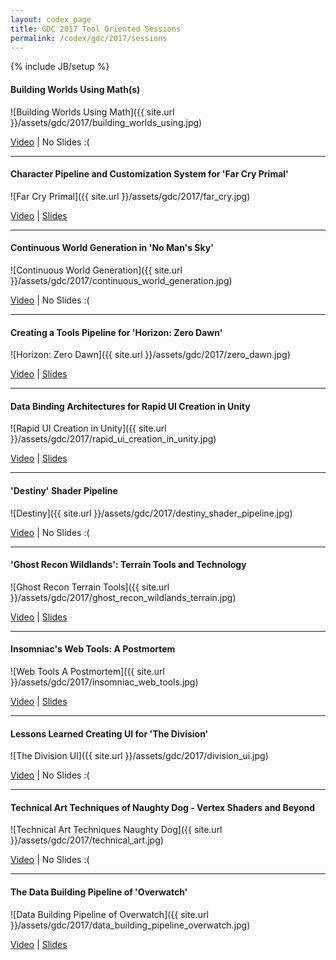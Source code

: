 ```yaml
---
layout: codex_page
title: GDC 2017 Tool Oriented Sessions
permalink: /codex/gdc/2017/sessions
---
```

{% include JB/setup %}

#### Building Worlds Using Math(s)
![Building Worlds Using Math]({{ site.url }}/assets/gdc/2017/building_worlds_using.jpg)

[Video](http://www.gdcvault.com/play/1024514/Building-Worlds-Using) |
No Slides :(

------

#### Character Pipeline and Customization System for 'Far Cry Primal'
![Far Cry Primal]({{ site.url }}/assets/gdc/2017/far_cry.jpg)

[Video](http://www.gdcvault.com/play/1024014/Character-Pipeline-and-Customization-System) |
[Slides](http://www.gdcvault.com/play/1024578/Character-Pipeline-and-Customization-System)

------

#### Continuous World Generation in 'No Man's Sky'
![Continuous World Generation]({{ site.url }}/assets/gdc/2017/continuous_world_generation.jpg)

[Video](http://www.gdcvault.com/play/1024265/Continuous-World-Generation-in-No) |
No Slides :(

------

#### Creating a Tools Pipeline for 'Horizon: Zero Dawn'
![Horizon: Zero Dawn]({{ site.url }}/assets/gdc/2017/zero_dawn.jpg)

[Video](http://www.gdcvault.com/play/1024124/Creating-a-Tools-Pipeline-for) |
[Slides](http://www.gdcvault.com/play/1024685/Creating-a-Tools-Pipeline-for)

------

#### Data Binding Architectures for Rapid UI Creation in Unity
![Rapid UI Creation in Unity]({{ site.url }}/assets/gdc/2017/rapid_ui_creation_in_unity.jpg)

[Video](http://www.gdcvault.com/play/1023978/Data-Binding-Architectures-for-Rapid) |
[Slides](http://www.gdcvault.com/play/1024453/Data-Binding-Architectures-for-Rapid)

------

#### 'Destiny' Shader Pipeline
![Destiny]({{ site.url }}/assets/gdc/2017/destiny_shader_pipeline.jpg)

[Video](http://www.gdcvault.com/play/1024231/-Destiny-Shader) |
No Slides :(

------

#### 'Ghost Recon Wildlands': Terrain Tools and Technology
![Ghost Recon Terrain Tools]({{ site.url }}/assets/gdc/2017/ghost_recon_wildlands_terrain.jpg)

[Video](http://www.gdcvault.com/play/1024029/-Ghost-Recon-Wildlands-Terrain) |
[Slides](http://www.gdcvault.com/play/1024708/-Ghost-Recon-Wildlands-Terrain)

------

#### Insomniac's Web Tools: A Postmortem
![Web Tools A Postmortem]({{ site.url }}/assets/gdc/2017/insomniac_web_tools.jpg)

[Video](http://www.gdcvault.com/play/1023961/Insomniac-s-Web-Tools-A) |
[Slides](http://www.gdcvault.com/play/1024465/Insomniac-s-Web-Tools-A)

------

#### Lessons Learned Creating UI for 'The Division'
![The Division UI]({{ site.url }}/assets/gdc/2017/division_ui.jpg)

[Video](http://www.gdcvault.com/play/1024026/Lessons-Learned-Creating-UI-for) |
No Slides :(

------

#### Technical Art Techniques of Naughty Dog - Vertex Shaders and Beyond
![Technical Art Techniques Naughty Dog]({{ site.url }}/assets/gdc/2017/technical_art.jpg)

[Video](http://www.gdcvault.com/play/1024103/Technical-Art-Techniques-of-Naughty) |
No Slides :(

------

#### The Data Building Pipeline of 'Overwatch'
![Data Building Pipeline of Overwatch]({{ site.url }}/assets/gdc/2017/data_building_pipeline_overwatch.jpg)

[Video](http://www.gdcvault.com/play/1024019/The-Data-Building-Pipeline-of) |
[Slides](http://www.gdcvault.com/play/1024444/The-Data-Building-Pipeline-of)
